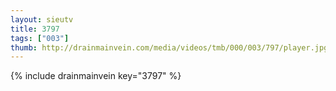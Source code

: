 ```yaml
--- 
layout: sieutv
title: 3797
tags: ["003"]
thumb: http://drainmainvein.com/media/videos/tmb/000/003/797/player.jpg
---
```

{% include drainmainvein key="3797" %} 
